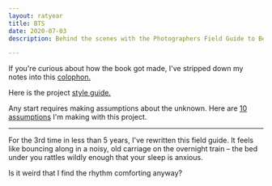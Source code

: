 ```yaml
---
layout: ratyear
title: BTS
date: 2020-07-03
description: Behind the scenes with the Photographers Field Guide to Beijing

---
```



If you're curious about how the book got made, I've stripped down my notes into this [colophon.](https://www.zachmccabe.com/beijing/colophon.html)

Here is the project [style guide.](https://www.zachmccabe.com/beijing/bts_style_guide.html)

Any start requires making assumptions about the unknown. Here are [10 assumptions](https://www.zachmccabe.com/beijing/bts_10_assumptions) I'm making with this project.

---

For the 3rd time in less than 5 years, I've rewritten this field guide. It feels like bouncing along in a noisy, old carriage on the overnight train – the bed under you rattles wildly enough that your sleep is anxious.

Is it weird that I find the rhythm comforting anyway?

